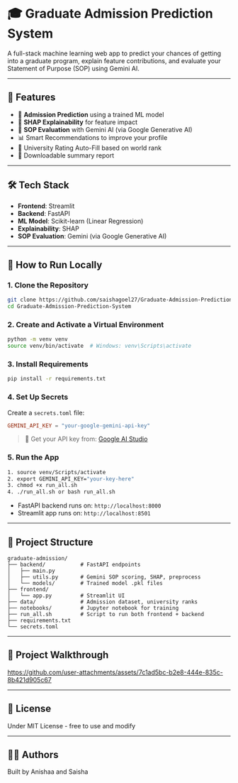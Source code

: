 # 🎓 Graduate Admission Prediction System

A full-stack machine learning web app to predict your chances of getting into a graduate program, explain feature contributions, and evaluate your Statement of Purpose (SOP) using Gemini AI.

---

## 🌟 Features

* 🔮 **Admission Prediction** using a trained ML model
* 🧠 **SHAP Explainability** for feature impact
* 📝 **SOP Evaluation** with Gemini AI (via Google Generative AI)
* 📊 Smart Recommendations to improve your profile
* 🏫 University Rating Auto-Fill based on world rank
* 📄 Downloadable summary report

---

## 🛠 Tech Stack

* **Frontend**: Streamlit
* **Backend**: FastAPI
* **ML Model**: Scikit-learn (Linear Regression)
* **Explainability**: SHAP
* **SOP Evaluation**: Gemini (via Google Generative AI)

---

## 🚀 How to Run Locally

### 1. Clone the Repository

```bash
git clone https://github.com/saishagoel27/Graduate-Admission-Prediction-System
cd Graduate-Admission-Prediction-System
```

### 2. Create and Activate a Virtual Environment

```bash
python -m venv venv
source venv/bin/activate  # Windows: venv\Scripts\activate
```

### 3. Install Requirements

```bash
pip install -r requirements.txt
```

### 4. Set Up Secrets

Create a `secrets.toml` file:

```toml
GEMINI_API_KEY = "your-google-gemini-api-key"
```

> 🔑 Get your API key from: [Google AI Studio](https://makersuite.google.com/app/apikey)

### 5. Run the App

```bash
1. source venv/Scripts/activate
2. export GEMINI_API_KEY="your-key-here"
3. chmod +x run_all.sh
4. ./run_all.sh or bash run_all.sh
```

* FastAPI backend runs on: `http://localhost:8000`
* Streamlit app runs on: `http://localhost:8501`

---

## 📂 Project Structure

```
graduate-admission/
├── backend/           # FastAPI endpoints
│   ├── main.py
│   ├── utils.py       # Gemini SOP scoring, SHAP, preprocess
│   └── models/        # Trained model .pkl files
├── frontend/
│   └── app.py         # Streamlit UI
├── data/              # Admission dataset, university ranks
├── notebooks/         # Jupyter notebook for training
├── run_all.sh         # Script to run both frontend + backend
├── requirements.txt
└── secrets.toml
```

---

## 📸 Project Walkthrough

https://github.com/user-attachments/assets/7c1ad5bc-b2e8-444e-835c-8b421d905c67

---

## 📄 License

Under MIT License - free to use and modify

---

## 🙋‍♂️ Authors

Built by Anishaa and Saisha 
